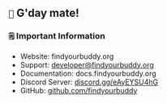 ## `👋` G'day mate!

### `🗒️` Important Information
* Website: findyourbuddy.org
* Support: developer@findyourbuddy.org
* Documentation: docs.findyourbuddy.org
* Discord Server: [discord.gg/eAyEYSU4hG](https://discord.gg/eAyEYSU4hG)
* GitHub: [github.com/findyourbuddy](https://github.com/findyourbuddy)

<!--

**Here are some ideas to get you started:**

🙋‍♀️ A short introduction - what is your organization all about?
🌈 Contribution guidelines - how can the community get involved?
👩‍💻 Useful resources - where can the community find your docs? Is there anything else the community should know?
🍿 Fun facts - what does your team eat for breakfast?
🧙 Remember, you can do mighty things with the power of [Markdown](https://docs.github.com/github/writing-on-github/getting-started-with-writing-and-formatting-on-github/basic-writing-and-formatting-syntax)
-->
